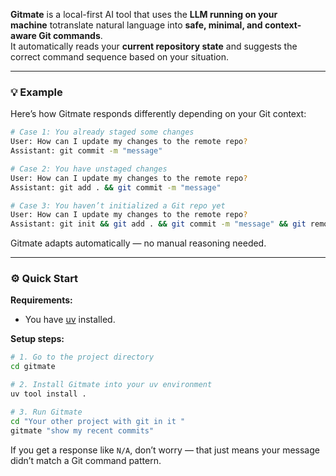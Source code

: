 **Gitmate** is a local-first AI tool that uses the **LLM running on your machine** totranslate natural language into **safe, minimal, and context-aware Git commands**.  
It automatically reads your **current repository state** and suggests the correct command sequence based on your situation.

---

### 💡 Example

Here’s how Gitmate responds differently depending on your Git context:

```bash
# Case 1: You already staged some changes
User: How can I update my changes to the remote repo?  
Assistant: git commit -m "message"

# Case 2: You have unstaged changes
User: How can I update my changes to the remote repo?  
Assistant: git add . && git commit -m "message"

# Case 3: You haven’t initialized a Git repo yet
User: How can I update my changes to the remote repo?  
Assistant: git init && git add . && git commit -m "message" && git remote add <url> && git push
```

Gitmate adapts automatically — no manual reasoning needed.

---

### ⚙️ Quick Start

**Requirements:**

- You have [uv](https://github.com/astral-sh/uv) installed.

**Setup steps:**

```bash
# 1. Go to the project directory
cd gitmate

# 2. Install Gitmate into your uv environment
uv tool install .

# 3. Run Gitmate
cd "Your other project with git in it "
gitmate "show my recent commits"
```

If you get a response like `N/A`, don’t worry — that just means your message didn’t match a Git command pattern.
